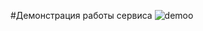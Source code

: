 #Демонстрация работы сервиса
![demoo](https://user-images.githubusercontent.com/61414052/157099035-db972947-2c35-45f6-98a0-40f215e1855b.gif)
